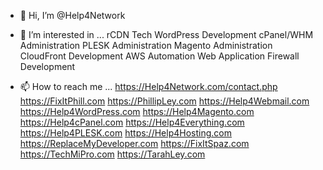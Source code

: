 - 👋 Hi, I’m @Help4Network
- 👀 I’m interested in ...
rCDN Tech
WordPress Development
cPanel/WHM Administration
PLESK Administration
Magento Administration
CloudFront Development
AWS Automation
Web Application Firewall Development

- 📫 How to reach me ...
https://Help4Network.com/contact.php
https://FixItPhill.com
https://PhillipLey.com
https://Help4Webmail.com
https://Help4WordPress.com
https://Help4Magento.com
https://Help4cPanel.com
https://Help4Everything.com
https://Help4PLESK.com
https://Help4Hosting.com
https://ReplaceMyDeveloper.com
https://FixItSpaz.com
https://TechMiPro.com
https://TarahLey.com

<!---
Help4Network/Help4Network is a ✨ special ✨ repository because its `README.md` (this file) appears on your GitHub profile.
You can click the Preview link to take a look at your changes.
--->

